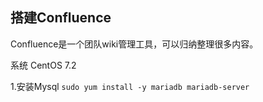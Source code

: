 ## 搭建Confluence

Confluence是一个团队wiki管理工具，可以归纳整理很多内容。

系统  CentOS 7.2


1.安装Mysql
```sudo yum install -y mariadb mariadb-server```
